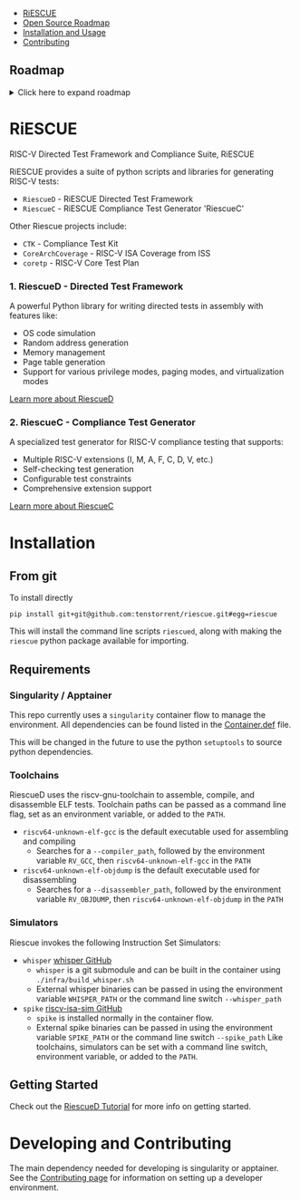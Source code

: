 - [RiESCUE](#riescue)
- [Open Source Roadmap](#open-source-roadmap)
- [Installation and Usage](#installation-and-usage)
- [Contributing](#contributing)


## Roadmap
<details>

<summary>Click here to expand roadmap</summary>

## RiescueD - Directed Test Framework
A powerful  framework for writing directed tests in RISC-V assembly and provides library for test generator development, with features like:
OS code simulation
Random address generation
Memory management
Page table generation
Exception handling and self-checking
Hypervisor
Multi-processer support
Support for various privilege modes, paging modes, and virtualization modes
## RiescueC - Compliance Test Generator
- A specialized test generator for RISC-V compliance testing that supports:
- Multiple RISC-V extensions (I, M, A, F, C, D, V, etc.)
- Self-checking test generation
- Configurable test constraints
- Comprehensive RISC-V RVA23 extensions support

## CTK - Compliance Test Kit
- Tool for generating a suite of architectural compliance tests using the RiescueC framework (wrapper around RiescueC)
- Allows configuration of test environments: privilege modes, paging, virtualization
- Supports a variety of RISC-V base ISAs, privilege specifications, and extensions
- Flexible support for different memory maps and system configurations
- Used for generating the [tenstorrent/tt_riscv_arch_tests](https://github.com/tenstorrent/riscv_arch_tests) self-checking architectural test suite

## CoreArchCoverage
- Framework for auto-generating and collecting architectural (ISA) coverage from reference models (ISS)
- Can generate SystemVerilog coverage packages, while allowing user-defined, case-specific coverages
- Supports ISS-only sampling for fast feedback from regression tests
- Provides support for coverage collection in cosimulation scenarios
- Core archcoverage white paper <insert link - hosted in GH/TT> (internal link)

## Core Test Plan
- Extensible framework for defining, managing, and consuming RISC-V architectural compliance test plans
- Generates both human-readable documentation and machine-parseable input for compliance test generation
- Provides a common format and APIs for:
- Writing RISC-V architectural test plans and test scenarios
- Parsing and transforming scenarios into structured data for downstream tools
- Rendering test plans as documentation

</details>

# RiESCUE
RISC-V Directed Test Framework and Compliance Suite, RiESCUE

RiESCUE provides a suite of python scripts and libraries for generating RISC-V tests:
* `RiescueD` - RiESCUE Directed Test Framework
* `RiescueC` - RiESCUE Compliance Test Generator 'RiescueC'

Other Riescue projects include:
* `CTK` - Compliance Test Kit
* `CoreArchCoverage` - RISC-V ISA Coverage from ISS
* `coretp` - RISC-V Core Test Plan


### 1. RiescueD - Directed Test Framework
A powerful Python library for writing directed tests in assembly with features like:
- OS code simulation
- Random address generation
- Memory management
- Page table generation
- Support for various privilege modes, paging modes, and virtualization modes

[Learn more about RiescueD](riescue/dtest_framework/README.md)

### 2. RiescueC - Compliance Test Generator
A specialized test generator for RISC-V compliance testing that supports:
- Multiple RISC-V extensions (I, M, A, F, C, D, V, etc.)
- Self-checking test generation
- Configurable test constraints
- Comprehensive extension support

[Learn more about RiescueC](riescue/compliance/README.md)


# Installation
## From git
To install directly
```
pip install git+git@github.com:tenstorrent/riescue.git#egg=riescue
```

This will install the command line scripts `riescued`, along with making the `riescue` python package available for importing.

## Requirements
### Singularity / Apptainer
This repo currently uses a `singularity` container flow to manage the environment. All dependencies can be found listed in the [Container.def](infra/Container.def) file.

This will be changed in the future to use the python `setuptools` to source python dependencies.

### Toolchains
RiescueD uses the riscv-gnu-toolchain to assemble, compile, and disassemble ELF tests. Toolchain paths can be passed as a command line flag, set as an environment variable, or added to the `PATH`.
- `riscv64-unknown-elf-gcc` is the default executable used for assembling and compiling
  - Searches for a `--compiler_path`, followed by the environment variable `RV_GCC`, then `riscv64-unknown-elf-gcc` in the `PATH`
- `riscv64-unknown-elf-objdump` is the default executable used for disassembling
  - Searches for a `--disassembler_path`, followed by the environment variable `RV_OBJDUMP`, then `riscv64-unknown-elf-objdump` in the `PATH`



### Simulators
Riescue invokes the following Instruction Set Simulators:
- `whisper` [whisper GitHub](https://github.com/tenstorrent/whisper)
  - `whisper` is a git submodule and can be built in the container using `./infra/build_whisper.sh`
  - External whisper binaries can be passed in using the environment variable `WHISPER_PATH` or the command line switch `--whisper_path`
- `spike` [riscv-isa-sim GitHub](https://github.com/riscv-software-src/riscv-isa-sim)
  - `spike` is installed normally in the container flow.
  - External spike binaries can be passed in using the environment variable `SPIKE_PATH` or the command line switch `--spike_path`
Like toolchains, simulators can be set with a command line switch, environment variable, or added to the `PATH`.


## Getting Started
Check out the [RiescueD Tutorial](https://solid-eureka-nro2r55.pages.github.io/user_guides/riescued_tutorial.html) for more info on getting started.

# Developing and Contributing
The main dependency needed for developing is singularity or apptainer. See the [Contributing page](.github/CONTRIBUTING.md) for information on setting up a developer environment.
